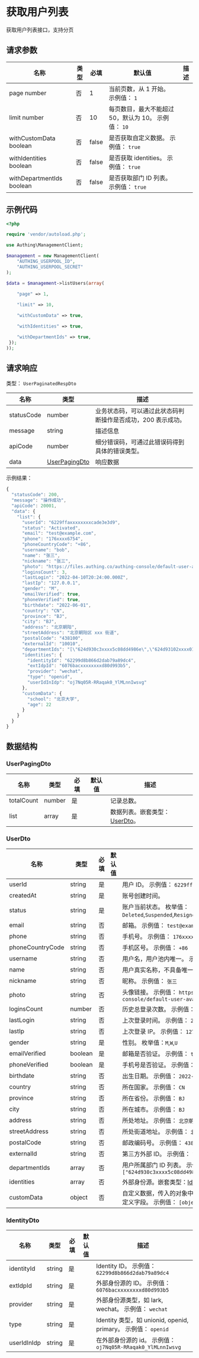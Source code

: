 # 获取用户列表

<!--
  警告⚠️：
  不要直接修改该文档，
  https://github.com/Authing/authing-docs-factory
  使用该项目进行生成
-->

获取用户列表接口，支持分页

## 请求参数

| 名称 | 类型 | 必填 | 默认值 | 描述 |
| ---- | ---- | ---- | ---- | ---- |
| page  number  | 否 | 1 | 当前页数，从 1 开始。 示例值： `1` |
| limit  number  | 否 | 10 | 每页数目，最大不能超过 50，默认为 10。 示例值： `10` |
| withCustomData  boolean  | 否 | false | 是否获取自定义数据。 示例值： `true` |
| withIdentities  boolean  | 否 | false | 是否获取 identities。 示例值： `true` |
| withDepartmentIds  boolean  | 否 | false | 是否获取部门 ID 列表。 示例值： `true` |


## 示例代码

```php
<?php

require 'vendor/autoload.php';

use Authing\ManagementClient;

$management = new ManagementClient(
    "AUTHING_USERPOOL_ID",
    "AUTHING_USERPOOL_SECRET"
);

$data = $management->listUsers(array(
  
    "page" => 1,

    "limit" => 10,

    "withCustomData" => true,

    "withIdentities" => true,

    "withDepartmentIds" => true,
 });
));
```


## 请求响应

类型： `UserPaginatedRespDto`

| 名称 | 类型 | 描述 |
| ---- | ---- | ---- |
| statusCode | number | 业务状态码，可以通过此状态码判断操作是否成功，200 表示成功。 |
| message | string | 描述信息 |
| apiCode | number | 细分错误码，可通过此错误码得到具体的错误类型。 |
| data | <a href="#UserPagingDto">UserPagingDto</a> | 响应数据 |



示例结果：

```js
{
  "statusCode": 200,
  "message": "操作成功",
  "apiCode": 20001,
  "data": {
    "list": {
      "userId": "6229ffaxxxxxxxxcade3e3d9",
      "status": "Activated",
      "email": "test@example.com",
      "phone": "176xxxx6754",
      "phoneCountryCode": "+86",
      "username": "bob",
      "name": "张三",
      "nickname": "张三",
      "photo": "https://files.authing.co/authing-console/default-user-avatar.png",
      "loginsCount": 3,
      "lastLogin": "2022-04-10T20:24:00.000Z",
      "lastIp": "127.0.0.1",
      "gender": "M",
      "emailVerified": true,
      "phoneVerified": true,
      "birthdate": "2022-06-01",
      "country": "CN",
      "province": "BJ",
      "city": "BJ",
      "address": "北京朝阳",
      "streetAddress": "北京朝阳区 xxx 街道",
      "postalCode": "438100",
      "externalId": "10010",
      "departmentIds": "[\"624d930c3xxxx5c08dd4986e\",\"624d93102xxxx012f33cd2fe\"]",
      "identities": {
        "identityId": "62299d8b866d2dab79a89dc4",
        "extIdpId": "6076bacxxxxxxxxd80d993b5",
        "provider": "wechat",
        "type": "openid",
        "userIdInIdp": "oj7Nq05R-RRaqak0_YlMLnnIwsvg"
      },
      "customData": {
        "school": "北京大学",
        "age": 22
      }
    }
  }
}
```

## 数据结构


### <a id="UserPagingDto"></a> UserPagingDto

| 名称 | 类型 | 必填 |默认值| 描述 |
| ---- |  ---- | ---- | --- | ---- |
| totalCount | number | 是 |  | 记录总数。   |
| list | array | 是 |  | 数据列表。嵌套类型：<a href="#UserDto">UserDto</a>。   |


### <a id="UserDto"></a> UserDto

| 名称 | 类型 | 必填 |默认值| 描述 |
| ---- |  ---- | ---- | --- | ---- |
| userId | string | 是 |  | 用户 ID。 示例值： `6229ffaxxxxxxxxcade3e3d9`  |
| createdAt | string | 是 |  | 账号创建时间。   |
| status | string | 是 |  | 账户当前状态。 枚举值：`Deleted`,`Suspended`,`Resigned`,`Activated`,`Archived`  |
| email | string | 否 |  | 邮箱。 示例值： `test@example.com`  |
| phone | string | 否 |  | 手机号。 示例值： `176xxxx6754`  |
| phoneCountryCode | string | 否 |  | 手机区号。 示例值： `+86`  |
| username | string | 否 |  | 用户名，用户池内唯一。 示例值： `bob`  |
| name | string | 否 |  | 用户真实名称，不具备唯一性。 示例值： `张三`  |
| nickname | string | 否 |  | 昵称。 示例值： `张三`  |
| photo | string | 否 |  | 头像链接。 示例值： `https://files.authing.co/authing-console/default-user-avatar.png`  |
| loginsCount | number | 否 |  | 历史总登录次数。 示例值： `3`  |
| lastLogin | string | 否 |  | 上次登录时间。 示例值： `2022-04-10T20:24:00.000Z`  |
| lastIp | string | 否 |  | 上次登录 IP。 示例值： `127.0.0.1`  |
| gender | string | 是 |  | 性别。 枚举值：`M`,`W`,`U`  |
| emailVerified | boolean | 是 |  | 邮箱是否验证。 示例值： `true`  |
| phoneVerified | boolean | 是 |  | 手机号是否验证。 示例值： `true`  |
| birthdate | string | 否 |  | 出生日期。 示例值： `2022-06-01`  |
| country | string | 否 |  | 所在国家。 示例值： `CN`  |
| province | string | 否 |  | 所在省份。 示例值： `BJ`  |
| city | string | 否 |  | 所在城市。 示例值： `BJ`  |
| address | string | 否 |  | 所处地址。 示例值： `北京朝阳`  |
| streetAddress | string | 否 |  | 所处街道地址。 示例值： `北京朝阳区 xxx 街道`  |
| postalCode | string | 否 |  | 邮政编码号。 示例值： `438100`  |
| externalId | string | 否 |  | 第三方外部 ID。 示例值： `10010`  |
| departmentIds | array | 否 |  | 用户所属部门 ID 列表。 示例值： `["624d930c3xxxx5c08dd4986e","624d93102xxxx012f33cd2fe"]`  |
| identities | array | 否 |  | 外部身份源。嵌套类型：<a href="#IdentityDto">IdentityDto</a>。   |
| customData | object | 否 |  | 自定义数据，传入的对象中的 key 必须先在用户池定义相关自定义字段。 示例值： `[object Object]`  |


### <a id="IdentityDto"></a> IdentityDto

| 名称 | 类型 | 必填 |默认值| 描述 |
| ---- |  ---- | ---- | --- | ---- |
| identityId | string | 是 |  | Identity ID。 示例值： `62299d8b866d2dab79a89dc4`  |
| extIdpId | string | 是 |  | 外部身份源的 ID。 示例值： `6076bacxxxxxxxxd80d993b5`  |
| provider | string | 是 |  | 外部身份源类型，如 lark, wechat。 示例值： `wechat`  |
| type | string | 是 |  | Identity 类型，如 unionid, openid, primary。 示例值： `openid`  |
| userIdInIdp | string | 是 |  | 在外部身份源的 id。 示例值： `oj7Nq05R-RRaqak0_YlMLnnIwsvg`  |


